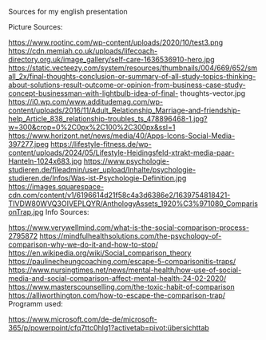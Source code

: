 Sources for my english presentation

Picture Sources:

https://www.rootinc.com/wp-content/uploads/2020/10/test3.png
https://cdn.memiah.co.uk/uploads/lifecoach-directory.org.uk/image_gallery/self-care-1636536910-hero.jpg
https://static.vecteezy.com/system/resources/thumbnails/004/669/652/small_2x/final-thoughts-conclusion-or-summary-of-all-study-topics-thinking-about-solutions-result-outcome-or-opinion-from-business-case-study-concept-businessman-with-lightbulb-idea-of-final- thoughts-vector.jpg
https://i0.wp.com/www.additudemag.com/wp-content/uploads/2016/11/Adult_Relationship_Marriage-and-friendship-help_Article_838_relationship-troubles_ts_478896468-1.jpg?w=300&crop=0%2C0px%2C100%2C300px&ssl=1
https://www.horizont.net/news/media/40/Apps-Icons-Social-Media-397277.jpeg
https://lifestyle-fitness.de/wp-content/uploads/2024/05/Lifestyle-Heidingsfeld-xtrakt-media-paar-Hanteln-1024x683.jpg
https://www.psychologie-studieren.de/fileadmin/user_upload/Inhalte/psychologie-studieren.de/Infos/Was-ist-Psychologie-Definition.jpg
https://images.squarespace-cdn.com/content/v1/6196614d21f58c4a3d6386e2/1639754818421-TIVDW80WVQ3OIVEPLQYR/AnthologyAssets_1920%C3%971080_ComparisonTrap.jpg
Info Sources:

https://www.verywellmind.com/what-is-the-social-comparison-process-2795872
https://mindfulhealthsolutions.com/the-psychology-of-comparison-why-we-do-it-and-how-to-stop/
https://en.wikipedia.org/wiki/Social_comparison_theory
https://paulinecheungcoaching.com/escape-5-comparisonitis-traps/
https://www.nursingtimes.net/news/mental-health/how-use-of-social-media-and-social-comparison-affect-mental-health-24-02-2020/
https://www.masterscounselling.com/the-toxic-habit-of-comparison
https://alliworthington.com/how-to-escape-the-comparison-trap/
Programm used:

https://www.microsoft.com/de-de/microsoft-365/p/powerpoint/cfq7ttc0hlg1?activetab=pivot:übersichttab
